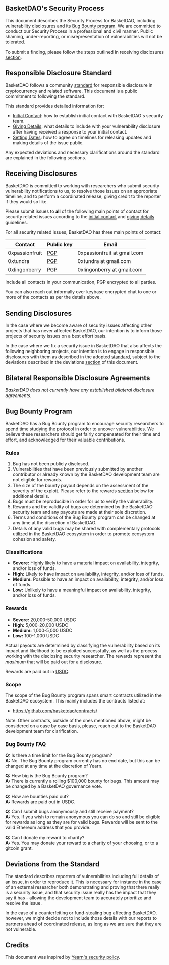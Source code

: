 ## BasketDAO's Security Process

This document describes the Security Process for BasketDAO, including vulnerability disclosures and its [Bug Bounty program](#bug-bounty-program). We are committed to conduct our Security Process in a professional and civil manner. Public shaming, under-reporting, or misrepresentation of vulnerabilities will not be tolerated.

To submit a finding, please follow the steps outlined in receiving disclosures [section](#receiving-disclosures).

## Responsible Disclosure Standard

BasketDAO follows a community [standard](https://github.com/RD-Crypto-Spec/Responsible-Disclosure#the-standard) for responsible disclosure in cryptocurrency and related software. This document is a public commitment to
following the standard.

This standard provides detailed information for:

- [Initial Contact](https://github.com/RD-Crypto-Spec/Responsible-Disclosure#initial-contact): how to establish initial contact with BasketDAO's security team.
- [Giving Details](https://github.com/RD-Crypto-Spec/Responsible-Disclosure#giving-details): what details to include with your vulnerability disclosure after having received a response to your initial contact.
- [Setting Dates](https://github.com/RD-Crypto-Spec/Responsible-Disclosure#setting-dates): how to agree on timelines for releasing updates and making details of the issue public.

Any expected deviations and necessary clarifications around the standard are explained in the following sections.

## Receiving Disclosures

BasketDAO is committed to working with researchers who submit security vulnerability notifications to us, to resolve those issues on an appropriate timeline, and to perform a coordinated release, giving credit to the reporter if they would so like.

Please submit issues to **all** of the following main points of contact for
security related issues according to the
[initial contact](https://github.com/RD-Crypto-Spec/Responsible-Disclosure#initial-contact)
and [giving details](https://github.com/RD-Crypto-Spec/Responsible-Disclosure#giving-details)
guidelines.

For all security related issues, BasketDAO has three main points of contact:

| Contact | Public key | Email |
| --- | --- | --- |
| 0xpassionfruit | [PGP](https://gist.github.com/0xpassionfruit/6c2620453525e5b234bbd2e4f9f7b887) | 0xpassionfruit at gmail.com |
| 0xtundra | [PGP](https://gist.github.com/0xtundra/a6cc41510ce4fa2d6d36f5508a8a5c07) | 0xtundra at gmail.com |
| 0xlingonberry | [PGP](https://gist.github.com/0xLingonberry/37d182adaf5c8491efbfe753626f824c) | 0xlingonberry at gmail.com |

Include all contacts in your communication, PGP encrypted to all parties.

You can also reach out informally over keybase encrypted chat to one or more of the contacts as per the details above.

## Sending Disclosures

In the case where we become aware of security issues affecting other projects that has never affected BasketDAO, our intention is to inform those projects of security issues on a best effort basis.

In the case where we fix a security issue in BasketDAO that also affects the following neighboring projects, our intention is to engage in responsible disclosures with them as described in the adopted [standard](https://github.com/RD-Crypto-Spec/Responsible-Disclosure), subject to the deviations described in the deviations [section](#deviations-from-the-standard) of this document.

## Bilateral Responsible Disclosure Agreements

_BasketDAO does not currently have any established bilateral disclosure agreements._

## Bug Bounty Program

BasketDAO has a Bug Bounty program to encourage security researchers to spend time studying the protocol in order to uncover vulnerabilities. We believe these researchers should get fairly compensated for their time and effort, and acknowledged for their valuable contributions.

### Rules

1. Bug has not been publicly disclosed.
2. Vulnerabilities that have been previously submitted by another contributor or already known by the BasketDAO development team are not eligible for rewards.
3. The size of the bounty payout depends on the assessment of the severity of the exploit. Please refer to the rewards [section](#rewards) below for additional details.
4. Bugs must be reproducible in order for us to verify the vulnerability.
5. Rewards and the validity of bugs are determined by the BasketDAO security team and any payouts are made at their sole discretion.
6. Terms and conditions of the Bug Bounty program can be changed at any time at the discretion of BasketDAO.
7. Details of any valid bugs may be shared with complementary protocols utilized in the BasketDAO ecosystem in order to promote ecosystem cohesion and safety.

### Classifications

- **Severe:** Highly likely to have a material impact on availability, integrity, and/or loss of funds.
- **High:** Likely to have impact on availability, integrity, and/or loss of funds.
- **Medium:** Possible to have an impact on availability, integrity, and/or loss of funds.
- **Low:** Unlikely to have a meaningful impact on availability, integrity, and/or loss of funds.

### Rewards

- **Severe:** 20,000-50,000 USDC
- **High:** 5,000-20,000 USDC
- **Medium:** 1,000-5,000 USDC
- **Low:** 100-1,000 USDC

Actual payouts are determined by classifying the vulnerability based on its impact and likelihood to be exploited successfully, as well as the process working with the disclosing security researcher. The rewards represent the _maximum_ that will be paid out for a disclosure.

Rewards are paid out in [USDC](https://etherscan.io/token/0xa0b86991c6218b36c1d19d4a2e9eb0ce3606eb48).

### Scope

The scope of the Bug Bounty program spans smart contracts utilized in the BasketDAO ecosystem. This mainly includes the contracts listed at:

- https://github.com/basketdao/contracts/

Note: Other contracts, outside of the ones mentioned above, might be considered on a case by case basis, please, reach out to the BasketDAO development team for clarification.

### Bug Bounty FAQ

**Q:** Is there a time limit for the Bug Bounty program?\
**A:** No. The Bug Bounty program currently has no end date, but this can be changed at any time at the discretion of Yearn.

**Q:** How big is the Bug Bounty program?\
**A:** There is currently a rolling \$100,000 bounty for bugs. This amount may be changed by a BasketDAO governance vote.

**Q:** How are bounties paid out?\
**A:** Rewards are paid out in USDC.

**Q:** Can I submit bugs anonymously and still receive payment?\
**A:** Yes. If you wish to remain anonymous you can do so and still be eligible for rewards as long as they are for valid bugs. Rewards will be sent to the valid Ethereum address that you provide.

**Q:** Can I donate my reward to charity?\
**A:** Yes. You may donate your reward to a charity of your choosing, or to a gitcoin grant.

## Deviations from the Standard

The standard describes reporters of vulnerabilities including full details of an issue, in order to reproduce it. This is necessary for instance in the case of an external researcher both demonstrating and proving that there really is a security issue, and that security issue really has the impact that they say it
has - allowing the development team to accurately prioritize and resolve the issue.

In the case of a counterfeiting or fund-stealing bug affecting BasketDAO, however, we might decide not to include those details with our reports to partners ahead of coordinated release, as long as we are sure that they are not vulnerable.


## Credits

This document was inspired by [Yearn's security policy](https://github.com/yearn/yearn-security/blob/master/SECURITY.md).
